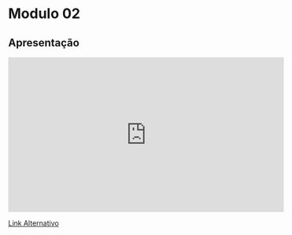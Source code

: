 # Modulo 02

## Apresentação

<iframe width="560" height="315" src="https://www.youtube.com/embed/Qu2znl5n03c?si=N7SWgOEtm_WJ7YJy" title="Apresentação 02" frameborder="0" allow="accelerometer; autoplay; clipboard-write; encrypted-media; gyroscope; picture-in-picture; web-share" referrerpolicy="strict-origin-when-cross-origin" allowfullscreen></iframe>

[Link Alternativo](https://unbbr.sharepoint.com/:v:/s/OGrupo5-Bancos1/EelnRDCBWCNEonHV0D66LfQBDiIXdIgJqrT36Rp7KC-nsg?e=a2YhJG&nav=eyJyZWZlcnJhbEluZm8iOnsicmVmZXJyYWxBcHAiOiJTdHJlYW1XZWJBcHAiLCJyZWZlcnJhbFZpZXciOiJTaGFyZURpYWxvZy1MaW5rIiwicmVmZXJyYWxBcHBQbGF0Zm9ybSI6IldlYiIsInJlZmVycmFsTW9kZSI6InZpZXcifX0%3D)
